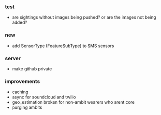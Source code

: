 ### test
- are sightings without images being pushed? or are the images not being added?

### new
- add SensorType (FeatureSubType) to SMS sensors


### server
- make github private

### improvements
- caching
- async for soundcloud and twilio
- geo_estimation broken for non-ambit wearers who arent core
- purging ambits